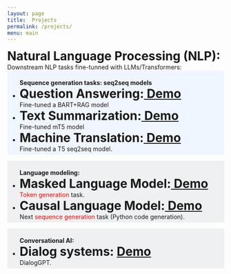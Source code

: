 ```yaml
---
layout: page
title:  Projects
permalink: /projects/
menu: main
---
```



<h1 style="margin: 0;padding: 0;"> <b>Natural Language Processing (NLP):</b> </h1>
Downstream NLP tasks fine-tunned with LLMs/Transformers:

<div style=" background:#f0f6ff;padding: 1%;">

<ul style="margin-bottom: 0;">
<b> Sequence generation tasks: seq2seq models</b>
  <li><h1 style="margin: 0;padding: 0;"><strong>Question Answering:<a href="/qa/"> Demo</a></strong></h1></li>
	Fine-tuned a BART+RAG model

  <li><h1 style="margin: 0;padding: 0;"><strong>Text Summarization:<a href="/summarization/"> Demo</a></strong></h1></li>
Fine-tuned mT5 model


  <li><h1 style="margin: 0;padding: 0;"><strong>Machine Translation:<a href="/translation/"> Demo</a></strong></h1></li>
Fine-tuned a 	T5 seq2seq model.
</ul>

</div>

<p></p>

<div style=" background:#eff0f1;padding: 1%;">

<ul style="margin-bottom: 0;">
<b> Language modeling:</b>
  <li style="margin-bottom: 0;"><h1 style="margin: 0; padding: 0;"><strong>Masked Language Model:<a href="/mlanguagemodel/"> Demo</a></strong></h1></li>
  <span style="color: red;"> Token generation </span> task.
  <li style="margin-top: 0;"><h1 style="margin: 0; padding: 0;"><strong>Causal Language Model:<a href="/clanguagemodel/"> Demo</a></strong></h1></li>
  Next <span style="color: red;">sequence generation </span> task (Python code generation).
</ul>

</div>

<p></p>

<div style=" background:#eff0f1;padding: 1%;">

<ul style="margin-bottom: 0;">
<b> Conversational AI:</b>
  <li style="margin-bottom: 0;"><h1 style="margin: 0; padding: 0;"><strong>Dialog systems: <a href="https://nikhilwani.github.io/#dialoggpt"> Demo</a></strong></h1></li>
  <span style="color: red;"></span> DialogGPT. 
</ul>

</div>



<p> </p>
<!-- - # **Question Answering**: [Demo](/qa/)
- # **Text Summarization**: [Demo](/summarization/)
- # **Machine Translation**: [Demo](/translation/)
	
- # **Masked Language Model**: [Demo](/mlanguagemodel/)

- # **Causal Language Model**: [Demo](/clanguagemodel/)
 -->



# Master's Thesis (USC, August 2022):

<ul>
        <li style="margin: 0; padding: 0;"><h1 style="margin: 0; padding: 0;"><strong>Lexical complexity-driven representation learning: <a href="https://digitallibrary.usc.edu/Share/0exj4km4sfa4w4irr28102v4d27u51e4"> View</a></strong></h1></li>
        <p style="margin: 0;">NLP Task: Complex English phrase and word identification; <span style="color: red;">Token classification</span> (akin to NER or POS tasks). Showed State-of-the-art f1 score.</p>
       
</ul>



<!-- {% highlight text %}
	Fine-tunned a transformer.helo
{% endhighlight %}
 -->

<!---

<script
	type="module"
	src="https://gradio.s3-us-west-2.amazonaws.com/3.44.1/gradio.js"
></script>


<gradio-app src="https://nikhilwani-nikhilwani-machine-translation-en-fr-6b3a170.hf.space"></gradio-app>

-->
